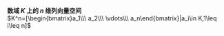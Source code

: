 **数域 $K$ 上的 $n$ 维列向量空间**  
$K^n=[\begin{bmatrix}a_1\\\ a_2\\\ \vdots\\\ a_n\end{bmatrix}|a_i\in K,1\leq i\leq n]$  
